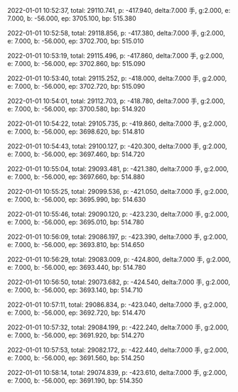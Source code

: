 2022-01-01 10:52:37, total: 29110.741, p: -417.940, delta:7.000 手, g:2.000, e: 7.000, b: -56.000, ep: 3705.100, bp: 515.380

2022-01-01 10:52:58, total: 29118.856, p: -417.380, delta:7.000 手, g:2.000, e: 7.000, b: -56.000, ep: 3702.700, bp: 515.010

2022-01-01 10:53:19, total: 29115.496, p: -417.860, delta:7.000 手, g:2.000, e: 7.000, b: -56.000, ep: 3702.860, bp: 515.090

2022-01-01 10:53:40, total: 29115.252, p: -418.000, delta:7.000 手, g:2.000, e: 7.000, b: -56.000, ep: 3702.720, bp: 515.090

2022-01-01 10:54:01, total: 29112.703, p: -418.780, delta:7.000 手, g:2.000, e: 7.000, b: -56.000, ep: 3700.580, bp: 514.920

2022-01-01 10:54:22, total: 29105.735, p: -419.860, delta:7.000 手, g:2.000, e: 7.000, b: -56.000, ep: 3698.620, bp: 514.810

2022-01-01 10:54:43, total: 29100.127, p: -420.300, delta:7.000 手, g:2.000, e: 7.000, b: -56.000, ep: 3697.460, bp: 514.720

2022-01-01 10:55:04, total: 29093.481, p: -421.380, delta:7.000 手, g:2.000, e: 7.000, b: -56.000, ep: 3697.660, bp: 514.880

2022-01-01 10:55:25, total: 29099.536, p: -421.050, delta:7.000 手, g:2.000, e: 7.000, b: -56.000, ep: 3695.990, bp: 514.630

2022-01-01 10:55:46, total: 29090.120, p: -423.230, delta:7.000 手, g:2.000, e: 7.000, b: -56.000, ep: 3695.010, bp: 514.780

2022-01-01 10:56:09, total: 29086.197, p: -423.390, delta:7.000 手, g:2.000, e: 7.000, b: -56.000, ep: 3693.810, bp: 514.650

2022-01-01 10:56:29, total: 29083.009, p: -424.800, delta:7.000 手, g:2.000, e: 7.000, b: -56.000, ep: 3693.440, bp: 514.780

2022-01-01 10:56:50, total: 29073.682, p: -424.540, delta:7.000 手, g:2.000, e: 7.000, b: -56.000, ep: 3693.140, bp: 514.710

2022-01-01 10:57:11, total: 29086.834, p: -423.040, delta:7.000 手, g:2.000, e: 7.000, b: -56.000, ep: 3692.720, bp: 514.470

2022-01-01 10:57:32, total: 29084.199, p: -422.240, delta:7.000 手, g:2.000, e: 7.000, b: -56.000, ep: 3691.920, bp: 514.270

2022-01-01 10:57:53, total: 29082.172, p: -422.440, delta:7.000 手, g:2.000, e: 7.000, b: -56.000, ep: 3691.560, bp: 514.250

2022-01-01 10:58:14, total: 29074.839, p: -423.610, delta:7.000 手, g:2.000, e: 7.000, b: -56.000, ep: 3691.190, bp: 514.350
